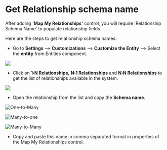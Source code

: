 # Get Relationship schema name

After adding **'Map My Relationships'** control, you will require 'Relationship Schema Name' to populate relationship fields.&#x20;

Here are the steps to get relationship schema names:

* Go to **Settings** --> **Customizations** --> **Customize the Entity** --> Select the **entity** from Entities component.

![](../../.gitbook/assets/Sch\_1.png)

* Click on **1:N Relationships,** **N:1 Relationships** and **N:N Relationships** to get the list of relationships available in the system.&#x20;

![](../../.gitbook/assets/Sch\_2.png)

* Open the relationship from the list and copy the **Schema name**. &#x20;

![One-to-Many](../../.gitbook/assets/Sch\_3.png)

![Many-to-one](../../.gitbook/assets/Sch\_4.png)

![Many-to-Many](<../../.gitbook/assets/Schema\_1 (1).png>)

* Copy and paste this name in comma separated format in properties of the Map My Relationships control.
